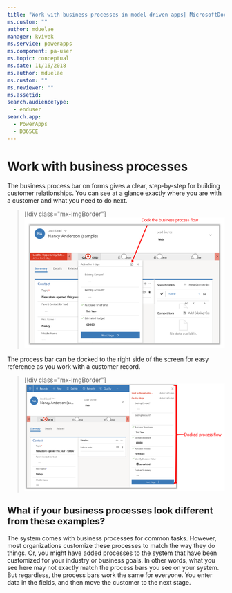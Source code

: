 ```yaml
---
title: "Work with business processes in model-driven apps| MicrosoftDocs"
ms.custom: ""
author: mduelae
manager: kvivek
ms.service: powerapps
ms.component: pa-user
ms.topic: conceptual
ms.date: 11/16/2018
ms.author: mduelae
ms.custom: ""
ms.reviewer: ""
ms.assetid: 
search.audienceType: 
  - enduser
search.app: 
  - PowerApps
  - D365CE
---
```

# Work with business processes
   
   
<!--In first sentence, gives step-by-step what - process? guidance? -->

   
The business process bar on forms gives a clear, step-by-step for building customer relationships. You can see at a glance exactly where you are with a customer and what you need to do next.

> [!div class="mx-imgBorder"]
> ![Business process bar](media/BPdock.png "Business process bar")
 
The process bar can be docked to the right side of the screen for easy reference as you work with a customer record. 

> [!div class="mx-imgBorder"]
> ![Business process bar](media/BPdocked.png "Business process bar")
  
 
## What if your business processes look different from these examples?  

The system comes with business processes for common tasks. However, most organizations customize these processes to match the way they do things. Or, you might have added processes to the system that have been customized for your industry or business goals. In other words, what you see here may not exactly match the process bars you see on your system. But regardless, the process bars work the same for everyone. You enter data in the fields, and then move the customer to the next stage.

